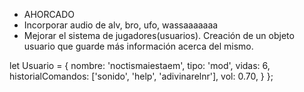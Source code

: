- AHORCADO
- Incorporar audio de alv, bro, ufo, wassaaaaaaa
- Mejorar el sistema de jugadores(usuarios). Creación de un objeto usuario que guarde más información acerca del mismo.

let Usuario = {
    nombre: 'noctismaiestaem',
    tipo: 'mod',
    vidas: 6,
    historialComandos: ['sonido', 'help', 'adivinarelnr'],
    vol: 0.70,
    }
};
